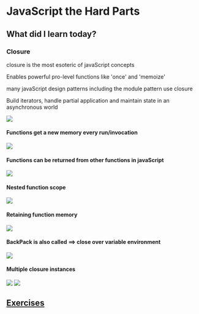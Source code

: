 <h1>JavaScript the Hard Parts</h1>
<h2>What did I learn today?</h2>
<h3>Closure</h3>
<p>closure is the most esoteric of javaScript concepts</p>
<p>Enables powerful pro-level functions like 'once' and 'memoize'</p>
<p>many javaScript design patterns including the module pattern use closure</p>
<p>Build iterators, handle partial application and maintain state in an asynchronous world</p>
<img src = "https://github.com/Rawan969/Mastering-JavaScript-in-20-Days/assets/121896627/6abe7a52-829e-4e38-bf22-3c5c0e6dc0c4">
<h4>Functions get a new memory every run/invocation</h4>
<img src = "https://github.com/Rawan969/Mastering-JavaScript-in-20-Days/assets/121896627/f5b77404-0a12-4e16-9fe3-6efc1238b66d">
<h4>Functions can be returned from other functions in javaScript</h4>
<img src = "https://github.com/Rawan969/Mastering-JavaScript-in-20-Days/assets/121896627/664b28f6-6c67-4a17-8366-c3e87aee421a">
<h4>Nested function scope</h4>
<img src = "https://github.com/Rawan969/Mastering-JavaScript-in-20-Days/assets/121896627/cfe2b26e-47a6-4dc3-84f7-322c0a543ea2">
<h4>Retaining function memory</h4>
<img src = "https://github.com/Rawan969/Mastering-JavaScript-in-20-Days/assets/121896627/7dfc15c9-42dc-4b19-b320-26d84171a04f">
<h4>BackPack is also called ==> close over variable environment</h4>
<img src = "https://github.com/Rawan969/Mastering-JavaScript-in-20-Days/assets/121896627/caea39da-9f75-499e-894e-8295582fe7cd">
<h4>Multiple closure instances</h4>
<img src = "https://github.com/Rawan969/Mastering-JavaScript-in-20-Days/assets/121896627/5cc44750-0d5e-4bd7-a2bb-1de810e44c68">
<img src = "https://github.com/Rawan969/Mastering-JavaScript-in-20-Days/assets/121896627/d970137b-4f4b-4393-af07-0b68b1a67e98">

<h2><a href ="https://github.com/orjwan-alrajaby/gsg-QA-Nablus-training-2023/blob/main/learning-sprint-1/week2%20-%20javaScript-the-hard-parts-v2/day%202/tasks.md">Exercises </a></h2>

